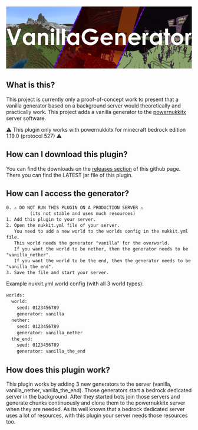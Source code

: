 ![banner](./.github/images/banner.png)

What is this?
------------------------------

This project is currently only a proof-of-concept work to present that a vanilla generator based on a background server
would theoretically and practically work.
This project adds a vanilla generator to the [powernukkitx](https://github.com/PowerNukkitX/PowerNukkitX/) server
software.

⚠️ This plugin only works with powernukkitx for minecraft bedrock edition 1.19.0 (protocol 527) ⚠️

How can I download this plugin?
------------------------------

You can find the downloads on the [releases section](https://github.com/KCodeYT/VanillaGenerator/releases) of this
github
page.
There you can find the LATEST jar file of this plugin.

How can I access the generator?
------------------------------

    0. ⚠️ DO NOT RUN THIS PLUGIN ON A PRODUCTION SERVER ⚠️
             (its not stable and uses much resources)
    1. Add this plugin to your server.
    2. Open the nukkit.yml file of your server.
       You need to add a new world to the worlds config in the nukkit.yml file.
       This world needs the generator "vanilla" for the overworld.
       If you want the world to be nether, then the generator needs to be "vanilla_nether".
       If you want the world to be the end, then the generator needs to be "vanilla_the_end".
    3. Save the file and start your server.

Example nukkit.yml world config (with all 3 world types):

```xml
worlds:
  world:
    seed: 0123456789
    generator: vanilla
  nether:
    seed: 0123456789
    generator: vanilla_nether
  the_end:
    seed: 0123456789
    generator: vanilla_the_end
```

How does this plugin work?
------------------------------

This plugin works by adding 3 new generators to the server (vanilla, vanilla_nether, vanilla_the_end).
Those generators start a bedrock dedicated server in the background. After they started bots join those servers and
generate chunks continuously and clone them to the powernukkitx server when they are needed.
As its well known that a bedrock dedicated server uses a lot of resources, with this plugin your server needs those
resources too.

